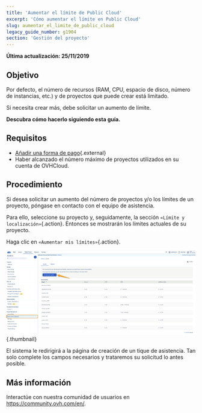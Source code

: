 ```yaml
---
title: 'Aumentar el límite de Public Cloud'
excerpt: 'Cómo aumentar el límite en Public Cloud'
slug: aumentar_el_limite_de_public_cloud
legacy_guide_number: g1904
section: 'Gestión del proyecto'
---
```


**Última actualización: 25/11/2019**

## Objetivo

Por defecto, el número de recursos (RAM, CPU, espacio de disco, número de instancias, etc.) y de proyectos que puede crear está limitado.

Si necesita crear más, debe solicitar un aumento de límite. 

**Descubra cómo hacerlo siguiendo esta guía.**


## Requisitos

- [Añadir una forma de pago](https://docs.ovh.com/es/account/billing/gestionar-formas-de-pago){.external}
- Haber alcanzado el número máximo de proyectos utilizados en su cuenta de OVHCloud.

## Procedimiento

Si desea solicitar un aumento del número de proyectos y/o los límites de un proyecto, póngase en contacto con el equipo de asistencia.

Para ello, seleccione su proyecto y, seguidamente, la sección `«Límite y localización»`{.action}. Entonces se mostrarán los límites actuales de su proyecto.

Haga clic en `«Aumentar mis límites»`{.action}.

![raise-pci-quota](images/raisepciquota1.png){.thumbnail}

El sistema le redirigirá a la página de creación de un tique de asistencia. Tan solo complete los campos necesarios y trataremos su solicitud lo antes posible.

## Más información

Interactúe con nuestra comunidad de usuarios en <https://community.ovh.com/en/>.